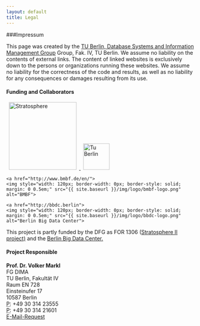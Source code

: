 ```yaml
---
layout: default
title: Legal 
---
```


###Impressum

This page was created by the [TU Berlin, Database Systems and Information Management Group](http://www.dima.tu-berlin.de/) Group, Fak. IV, TU Berlin. We assume no liability on the contents of external links. The content of linked websites is exclusively down to the persons or organizations running these websites. We assume no liability for the correctness of the code and results, as well as no liability for any consequences or damages resulting from its use.

#### Funding and Collaborators

<p style="text-align: left;">
  <a href="http://stratosphere.eu">
    <img style="width: 180px; border-width: 0px; border-style: solid; margin: 0 0.5em;" src="{{ site.baseurl }}/img/logo/stratosphere_logo.png" alt="Stratosphere">
  </a>

  <a href="http://www.tu-berlin.de">
    <img style="width: 70px; border-width: 0px; border-style: solid; margin: 0 0.5em;" src="{{ site.baseurl }}/img/logo/TUBerlin-logo.svg" alt="Tu Berlin">
  </a>

    <a href="http://www.bmbf.de/en/">
    <img style="width: 120px; border-width: 0px; border-style: solid; margin: 0 0.5em;" src="{{ site.baseurl }}/img/logo/bmbf-logo.png" alt="BMBF">
  </a>

    <a href="http://bbdc.berlin">
    <img style="width: 120px; border-width: 0px; border-style: solid; margin: 0 0.5em;" src="{{ site.baseurl }}/img/logo/bbdc-logo.png" alt="Berlin Big Data Center">
  </a>
</p>

<p>This project is partly funded by the DFG as FOR 1306 (<a href="http://stratosphere.eu">Stratosphere II project)</a> and the <a href="http://bbdc.berlin">Berlin Big Data Center.</a></p>

#### Project Responsible

<!-- <address> -->
  <strong>Prof. Dr. Volker Markl</strong><br />
  FG DIMA<br />
  TU Berlin, Fakultät IV<br />
  Raum EN 728<br />
  Einsteinufer 17<br />
  10587 Berlin<br />
  <abbr title="Phone">P:</abbr> +49 30 314 23555<br />
  <abbr title="Phone">P:</abbr> +49 30 314 21601<br />
  <a href="http://www.tu-berlin.de/allgemeine_seiten/e-mail-anfrage/id/42202/?no_cache=1&amp;ask_mail=TPOY2QAHHAP8KOQew7wCc786NjNnWiZkX7xz%2F0pwSFM%3D&amp;ask_name=Prof.%20Dr.%20Volker%20Markl" title="E-Mail Contact Form">E-Mail-Request</a>

<!-- </address> -->


